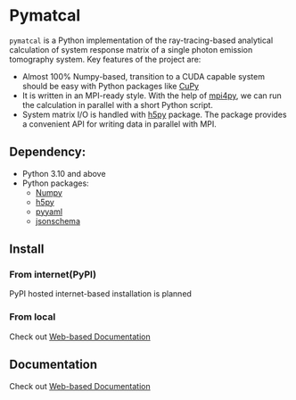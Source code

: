 # Pymatcal

`pymatcal` is a Python implementation of the ray-tracing-based analytical calculation of system response matrix of a single photon emission tomography system. Key features of the project are:
- Almost 100% Numpy-based, transition to a CUDA capable system should be easy with Python packages like [CuPy](https://cupy.dev/)
- It is written in an MPI-ready style. With the help of [mpi4py](https://mpi4py.readthedocs.io/en/stable/), we can run the calculation in parallel with a short Python script.
- System matrix I/O is handled with [h5py](https://docs.h5py.org/en/stable/) package. The package provides a convenient API for writing data in parallel with MPI.

## Dependency:
- Python 3.10 and above
- Python packages:
    - [Numpy](https://numpy.org/install/)
    - [h5py](https://pypi.org/project/h5py/)
    - [pyyaml](https://pypi.org/project/PyYAML/)
    - [jsonschema](https://python-jsonschema.readthedocs.io/en/stable/)

## Install
### From internet(PyPI)
PyPI hosted internet-based installation is planned
### From local
Check out [Web-based Documentation](https://spebt.github.io/pymatcal)

## Documentation

Check out [Web-based Documentation](https://spebt.github.io/pymatcal)
